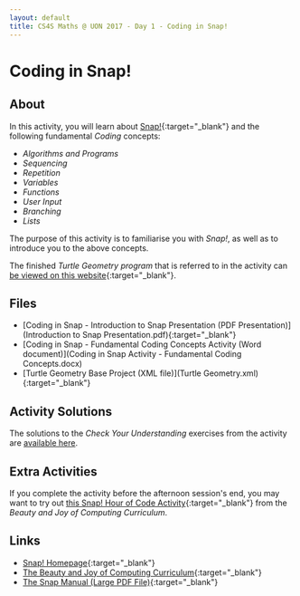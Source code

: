 ```yaml
---
layout: default
title: CS4S Maths @ UON 2017 - Day 1 - Coding in Snap!
---
```


# Coding in Snap!

## About

In this activity, you will learn about [Snap!](http://snap.berkeley.edu/){:target="_blank"} and the following fundamental *Coding* concepts:

- *Algorithms and Programs*
- *Sequencing*
- *Repetition*
- *Variables*
- *Functions*
- *User Input*
- *Branching*
- *Lists*

The purpose of this activity is to familiarise you with *Snap!*, as well as to introduce you to the above concepts.

The finished *Turtle Geometry program* that is referred to in the activity can [be viewed on this website](http://snap.berkeley.edu/snapsource/snap.html#present:Username=hckmd&ProjectName=Turtle%20Geometry){:target="_blank"}.

## Files

- [Coding in Snap - Introduction to Snap Presentation (PDF Presentation)](Introduction to Snap Presentation.pdf){:target="_blank"}
- [Coding in Snap - Fundamental Coding Concepts Activity (Word document)](Coding in Snap Activity - Fundamental Coding Concepts.docx)
- [Turtle Geometry Base Project (XML file)](Turtle Geometry.xml){:target="_blank"}

## Activity Solutions

The solutions to the *Check Your Understanding* exercises from the activity are [available here](solutions).

## Extra Activities

If you complete the activity before the afternoon session's end, you may want to try out [this Snap! Hour of Code Activity](http://snap.berkeley.edu/hoc/#1){:target="_blank"} from the *Beauty and Joy of Computing Curriculum*.

## Links

- [Snap! Homepage](http://snap.berkeley.edu/index.html){:target="_blank"}
- [The Beauty and Joy of Computing Curriculum](http://bjc.berkeley.edu/website/curriculum.html){:target="_blank"}
- [The Snap Manual (Large PDF File)](https://snap.berkeley.edu/SnapManual.pdf){:target="_blank"}